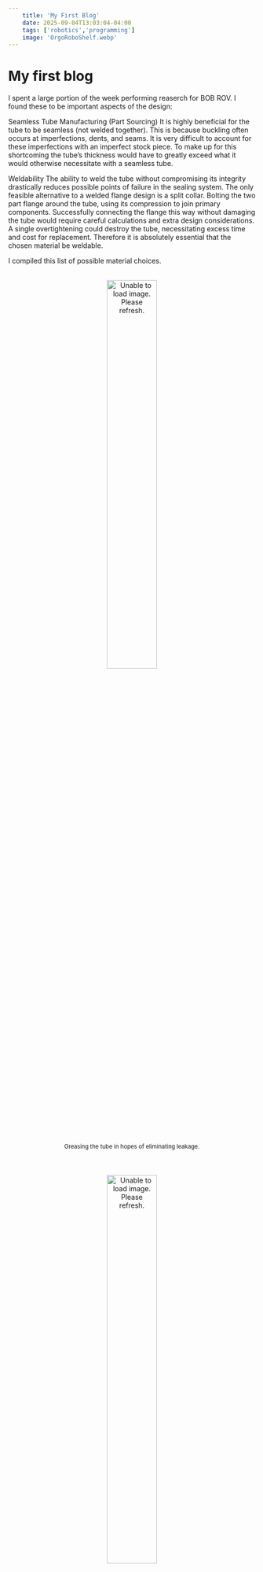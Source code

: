 ```yaml
---
    title: 'My First Blog'
    date: 2025-09-04T13:03:04-04:00
    tags: ['robotics','programming']
    image: 'OrgoRoboShelf.webp'
---
```


# My first blog
I spent a large portion of the week performing reaserch for BOB ROV. I found these to be important aspects of the design:

Seamless Tube Manufacturing (Part Sourcing)
It is highly beneficial for the tube to be seamless (not welded together). This is because buckling often occurs at imperfections, dents, and seams. It is very difficult to account for these imperfections with an imperfect stock piece. To make up for this shortcoming the tube’s thickness would have to greatly exceed what it would otherwise necessitate with a seamless tube.

Weldability 
The ability to weld the tube without compromising its integrity drastically reduces possible points of failure in the sealing system. The only feasible alternative to a welded flange design is a split collar. Bolting the two part flange around the tube, using its compression to join primary components. Successfully connecting the flange this way without damaging the tube would require careful calculations and extra design considerations. A single overtightening could destroy the tube, necessitating excess time and cost for replacement. Therefore it is absolutely essential that the chosen material be weldable. 

I compiled this list of possible material choices.
<br>
<div style="align-contents: center; text-align: center;">
    <br>
    <img 
        onclick="window.location.href=this.src;" 
        style="display: block; margin-left: auto; margin-right: auto; width: 45%;" 
        src="/posts/first-post/OrgoBox.webp"
        alt="Unable to load image. Please refresh.">
    </img>
    <sub>Greasing the tube in hopes of eliminating leakage.</sub>
    <br>
</div>
<br>

<br>
<div style="align-contents: center; text-align: center;">
    <br>
    <img 
        onclick="window.location.href=this.src;" 
        style="display: block; margin-left: auto; margin-right: auto; width: 45%;" 
        src="/posts/first-post/OrgoBox.webp"
        alt="Unable to load image. Please refresh.">
    </img>
    <sub>Greasing the tube in hopes of eliminating leakage.</sub>
    <br>
</div>

<br>
